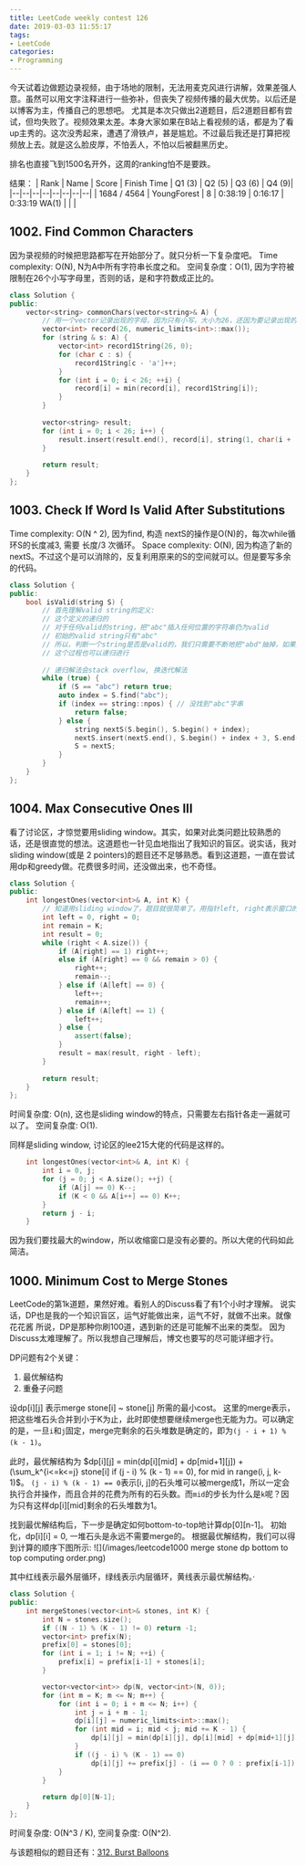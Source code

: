 ```yaml
---
title: LeetCode weekly contest 126
date: 2019-03-03 11:55:17
tags:
- LeetCode
categories:
- Programming
---
```


今天试着边做题边录视频，由于场地的限制，无法用麦克风进行讲解，效果差强人意。虽然可以用文字注释进行一些弥补，但丧失了视频传播的最大优势。以后还是以博客为主，传播自己的思想吧。
尤其是本次只做出2道题目，后2道题目都有尝试，但均失败了。视频效果太差。本身大家如果在B站上看视频的话，都是为了看up主秀的。这次没秀起来，遭遇了滑铁卢，甚是尴尬。不过最后我还是打算把视频放上去。就是这么脸皮厚，不怕丢人，不怕以后被翻黑历史。

排名也直接飞到1500名开外，这周的ranking怕不是要跌。

结果：
| Rank |	Name |	Score |	Finish Time | 	Q1 (3) |	Q2 (5) |	Q3 (6) |	Q4 (9)|
|--|--|--|--|--|--|--|--|
| 1684 / 4564	| YoungForest | 	8 |	0:38:19 |	0:16:17 |	0:33:19  WA(1) | |	 |

## 1002. Find Common Characters

因为录视频的时候把思路都写在开始部分了。就只分析一下复杂度吧。
Time complexity: O(N), N为A中所有字符串长度之和。
空间复杂度：O(1), 因为字符被限制在26个小写字母里，否则的话，是和字符数成正比的。

```cpp
class Solution {
public:
    vector<string> commonChars(vector<string>& A) {
        // 用一个vector记录出现的字母，因为只有小写，大小为26，还因为要记录出现的最小次数，所以类型为int即可
        vector<int> record(26, numeric_limits<int>::max());
        for (string & s: A) {
            vector<int> record1String(26, 0);
            for (char c : s) {
                record1String[c - 'a']++;
            }
            for (int i = 0; i < 26; ++i) {
                record[i] = min(record[i], record1String[i]);
            }
        }
        
        vector<string> result;
        for (int i = 0; i < 26; i++) {
            result.insert(result.end(), record[i], string(1, char(i + 'a')));
        }
        
        return result;
    }
};
```

## 1003. Check If Word Is Valid After Substitutions

Time complexity: O(N ^ 2), 因为find, 构造 nextS的操作是O(N)的，每次while循环S的长度减3, 需要 长度/3 次循环。
Space complexity: O(N), 因为构造了新的nextS。不过这个是可以消除的，反复利用原来的S的空间就可以。但是要写多余的代码。

```cpp
class Solution {
public:
    bool isValid(string S) {
        // 首先理解valid string的定义:
        // 这个定义的递归的
        // 对于任何valid的string，把"abc"插入任何位置的字符串仍为valid
        // 初始的valid string只有"abc"
        // 所以，判断一个string是否是valid的，我们只需要不断地把"abd"抽掉，如果剩下"abc"，则true，否则false
        // 这个过程也可以递归进行
        
        // 递归解法会stack overflow, 换迭代解法
        while (true) {
            if (S == "abc") return true;
            auto index = S.find("abc");
            if (index == string::npos) { // 没找到"abc"字串
                return false;
            } else {
                string nextS(S.begin(), S.begin() + index);
                nextS.insert(nextS.end(), S.begin() + index + 3, S.end());
                S = nextS;
            }
        }
    }
};
```

## 1004. Max Consecutive Ones III

看了讨论区，才惊觉要用sliding window。其实，如果对此类问题比较熟悉的话，还是很直觉的想法。这道题也一针见血地指出了我知识的盲区。说实话，我对sliding window(或是 2 pointers)的题目还不足够熟悉。看到这道题，一直在尝试用dp和greedy做。花费很多时间，还没做出来，也不奇怪。

```cpp
class Solution {
public:
    int longestOnes(vector<int>& A, int K) {
        // 知道用sliding window了，题目就很简单了。用指针left, right表示窗口的范围。如果right指向1的话，继续扩充，指向0的话，如果K还有剩余，则扩充。不能扩充的时候，收缩left。
        int left = 0, right = 0;
        int remain = K;
        int result = 0;
        while (right < A.size()) {
            if (A[right] == 1) right++;
            else if (A[right] == 0 && remain > 0) {
                right++;
                remain--;
            } else if (A[left] == 0) {
                left++;
                remain++;
            } else if (A[left] == 1) {
                left++;
            } else {
                assert(false);
            }
            result = max(result, right - left);
        }
        
        return result;
    }
};
```

时间复杂度: O(n), 这也是sliding window的特点，只需要左右指针各走一遍就可以了。
空间复杂度: O(1).

同样是sliding window, 讨论区的lee215大佬的代码是这样的。
```cpp
    int longestOnes(vector<int>& A, int K) {
        int i = 0, j;
        for (j = 0; j < A.size(); ++j) {
            if (A[j] == 0) K--;
            if (K < 0 && A[i++] == 0) K++;
        }
        return j - i;
    }
```

因为我们要找最大的window，所以收缩窗口是没有必要的。所以大佬的代码如此简洁。

## 1000. Minimum Cost to Merge Stones

LeetCode的第1k道题，果然好难。看别人的Discuss看了有1个小时才理解。
说实话，DP也是我的一个知识盲区，运气好能做出来，运气不好，就做不出来。就像 花花酱 所说，DP是那种你刷100道，遇到新的还是可能解不出来的类型。
因为Discuss太难理解了。所以我想自己理解后，博文也要写的尽可能详细才行。

DP问题有2个关键：
1. 最优解结构
2. 重叠子问题

设dp[i][j] 表示merge stone[i] ~ stone[j] 所需的最小cost。
这里的merge表示，把这些堆石头合并到小于K为止，此时即使想要继续merge也无能为力。可以确定的是，一旦`i`和`j`固定，merge完剩余的石头堆数是确定的，即为`(j - i + 1) % (k - 1)`。

此时，最优解结构为 $dp[i][j] = min(dp[i][mid] + dp[mid+1][j]) + (\sum_k^{i<=k<=j} stone[i] if (j - i) % (k - 1) == 0), for mid in range(i, j, k-1)$。
`(j - i) % (k - 1) == 0`表示[i, j]的石头堆可以被merge成1，所以一定会执行合并操作，而且合并的花费为所有的石头数。而`mid`的步长为什么是`k`呢？因为只有这样dp[i][mid]剩余的石头堆数为1。

找到最优解结构后，下一步是确定如何bottom-to-top地计算dp[0][n-1]。
初始化，dp[i][i] = 0, 一堆石头是永远不需要merge的。
根据最优解结构，我们可以得到计算的顺序下图所示:
![](/images/leetcode1000 merge stone dp bottom to top computing order.png)

其中红线表示最外层循环，绿线表示内层循环，黄线表示最优解结构。·

```cpp
class Solution {
public:
    int mergeStones(vector<int>& stones, int K) {
        int N = stones.size();
        if ((N - 1) % (K - 1) != 0) return -1;
        vector<int> prefix(N);
        prefix[0] = stones[0];
        for (int i = 1; i != N; ++i) {
            prefix[i] = prefix[i-1] + stones[i];
        }

        vector<vector<int>> dp(N, vector<int>(N, 0));
        for (int m = K; m <= N; m++) {
            for (int i = 0; i + m <= N; i++) {
                int j = i + m - 1;
                dp[i][j] = numeric_limits<int>::max();
                for (int mid = i; mid < j; mid += K - 1) {
                    dp[i][j] = min(dp[i][j], dp[i][mid] + dp[mid+1][j]);
                }
                if ((j - i) % (K - 1) == 0)
                    dp[i][j] += prefix[j] - (i == 0 ? 0 : prefix[i-1]);
            }
        }
        
        return dp[0][N-1];
    }
};
```

时间复杂度: O(N^3 / K),
空间复杂度: O(N^2).

与该题相似的题目还有：[312. Burst Balloons](https://leetcode.com/problems/burst-balloons/description/)